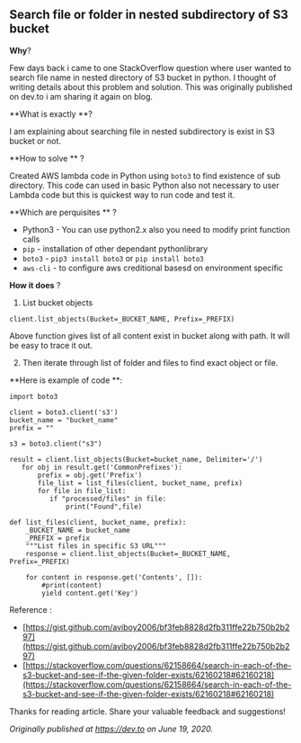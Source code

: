 ## Search file or folder in nested subdirectory of S3 bucket

**Why**? 

Few days back i came to one StackOverflow question where user wanted to search file name in nested directory of S3 bucket in python. I thought of writing details about this problem and solution. This was originally published on dev.to i am sharing it again on blog.

**What is exactly **? 

I am explaining about searching file in nested subdirectory is exist in S3 bucket or not. 

**How to solve ** ? 

Created AWS lambda code in Python using `boto3` to find existence of sub directory. This code can used in basic Python also not necessary to user Lambda code but this is quickest way to run code and test it.  

**Which are perquisites ** ? 

- Python3 - You can use python2.x also you need to modify print function calls
- `pip` - installation of other dependant pythonlibrary
- `boto3` - `pip3 install boto3` or `pip install boto3`
- `aws-cli` - to configure aws creditional basesd on environment specific
 

**How it does** ? 

1. List bucket objects 
```
client.list_objects(Bucket=_BUCKET_NAME, Prefix=_PREFIX)
```
Above function gives list of all content exist in bucket along with path. It will be easy to trace it out.

2. Then iterate through list of folder and files to find exact object or file. 

**Here is example of code **:
```
import boto3

client = boto3.client('s3')
bucket_name = "bucket_name"
prefix = ""

s3 = boto3.client("s3")

result = client.list_objects(Bucket=bucket_name, Delimiter='/')
   for obj in result.get('CommonPrefixes'):  
       prefix = obj.get('Prefix')
       file_list = list_files(client, bucket_name, prefix)
       for file in file_list:
          if "processed/files" in file:
              print("Found",file)

def list_files(client, bucket_name, prefix):
    _BUCKET_NAME = bucket_name
    _PREFIX = prefix
    """List files in specific S3 URL"""
    response = client.list_objects(Bucket=_BUCKET_NAME, Prefix=_PREFIX)

    for content in response.get('Contents', []):
        #print(content)
        yield content.get('Key')
```


Reference : 
- [https://gist.github.com/aviboy2006/bf3feb8828d2fb311ffe22b750b2b297](https://gist.github.com/aviboy2006/bf3feb8828d2fb311ffe22b750b2b297)
- [https://stackoverflow.com/questions/62158664/search-in-each-of-the-s3-bucket-and-see-if-the-given-folder-exists/62160218#62160218](https://stackoverflow.com/questions/62158664/search-in-each-of-the-s3-bucket-and-see-if-the-given-folder-exists/62160218#62160218)
 
Thanks for reading article. Share your valuable feedback and suggestions!

_Originally published at_ [_https://dev.to_](https://dev.to/aviboy2006/search-nested-subdirectory-in-s3-bucket-52ke) _on June 19, 2020._